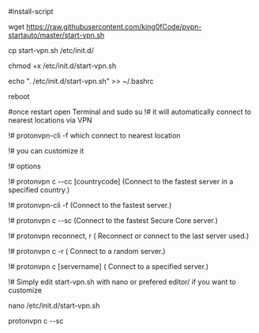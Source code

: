 #install-script

wget https://raw.githubusercontent.com/king0fCode/pvpn-startauto/master/start-vpn.sh

cp start-vpn.sh /etc/init.d/

chmod +x /etc/init.d/start-vpn.sh

echo ". /etc/init.d/start-vpn.sh" >> ~/.bashrc

reboot


#once restart open Terminal and 
sudo su
!# it will automatically connect to nearest locations via VPN

!#  protonvpn-cli -f which connect to nearest location

!# you can customize it 

!# options 

!# protonvpn c --cc [countrycode]	 (Connect to the fastest server in a specified country.)

!# protonvpn-cli -f           (Connect to the fastest server.)

!# protonvpn c --sc	         (Connect to the fastest Secure Core server.)

!# protonvpn reconnect, r	 ( Reconnect or connect to the last server used.)

!# protonvpn c -r	         ( Connect to a random server.)

!# protonvpn c [servername]	 ( Connect to a specified server.)

!# Simply edit  start-vpn.sh with nano or prefered editor/ if you want to customize

nano /etc/init.d/start-vpn.sh 

protonvpn c --sc	

